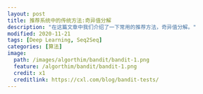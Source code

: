```yaml
---
layout: post
title: 推荐系统中的传统方法:奇异值分解
description: "在这篇文章中我们介绍了一下常用的推荐方法，奇异值分解。"
modified: 2020-11-21
tags: [Deep Learning, Seq2Seq]
categories: [算法]
image:
  path: /images/algorthim/bandit/bandit-1.png
  feature: /algorthim/bandit/bandit-1.png
  credit: x1
  creditlink: https://cxl.com/blog/bandit-tests/
---
```


